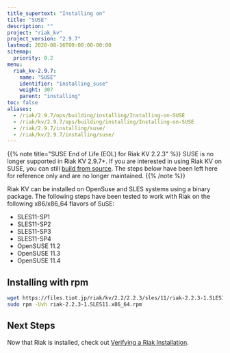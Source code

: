 ```yaml
---
title_supertext: "Installing on"
title: "SUSE"
description: ""
project: "riak_kv"
project_version: "2.9.7"
lastmod: 2020-08-16T00:00:00-00:00
sitemap:
  priority: 0.2
menu:
  riak_kv-2.9.7:
    name: "SUSE"
    identifier: "installing_suse"
    weight: 307
    parent: "installing"
toc: false
aliases:
  - /riak/2.9.7/ops/building/installing/Installing-on-SUSE
  - /riak/kv/2.9.7/ops/building/installing/Installing-on-SUSE
  - /riak/2.9.7/installing/suse/
  - /riak/kv/2.9.7/installing/suse/
---
```


[install verify]: {{<baseurl>}}riak/kv/2.9.7/setup/installing/verify

{{% note title="SUSE End of Life (EOL) for Riak KV 2.2.3" %}}
SUSE is no longer supported in Riak KV 2.9.7+. If you are interested in using Riak KV on SUSE, you can still [build from source](../source). The steps below have been left here for reference only and are no longer maintained.
{{% /note %}}

Riak KV can be installed on OpenSuse and SLES systems using a binary package. The following steps have been tested to work with Riak on
the following x86/x86_64 flavors of SuSE:

* SLES11-SP1
* SLES11-SP2
* SLES11-SP3
* SLES11-SP4
* OpenSUSE 11.2
* OpenSUSE 11.3
* OpenSUSE 11.4

## Installing with rpm

```bash
wget https://files.tiot.jp/riak/kv/2.2/2.2.3/sles/11/riak-2.2.3-1.SLES11.x86_64.rpm
sudo rpm -Uvh riak-2.2.3-1.SLES11.x86_64.rpm
```

## Next Steps

Now that Riak is installed, check out [Verifying a Riak Installation][install verify].

